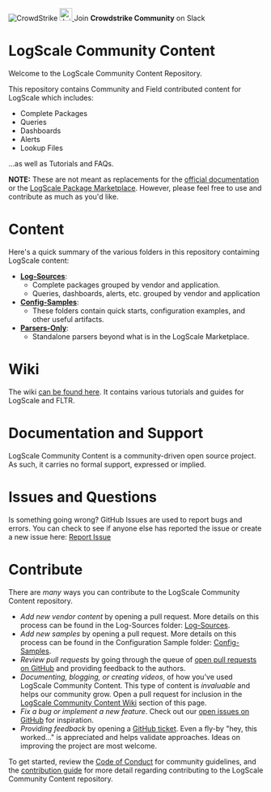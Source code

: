 ![CrowdStrike](https://www.crowdstrike.com/wp-content/uploads/2022/09/CS_Logo_2022_In-Line_All-Red_RGB.png)
<a href="https://community.humio.com/">
   <img src="https://community.humio.com/assets/slack.svg" alt="Join Crowdstrike Community on Slack" width="25"/>
</a> Join **Crowdstrike Community** on Slack<br/>

# LogScale Community Content

Welcome to the LogScale Community Content Repository. 

This repository contains Community and Field contributed content for LogScale which includes:
 - Complete Packages
 - Queries
 - Dashboards
 - Alerts
 - Lookup Files
 
 ...as well as Tutorials and FAQs.
 
**NOTE:** These are not meant as replacements for the [official documentation](https://library.humio.com) or the [LogScale Package Marketplace](https://library.humio.com/humio-server/packages-marketplace.html). However, please feel free to use and contribute as much as you'd like.

# Content

Here's a quick summary of the various folders in this repository contaiming LogScale content:

- **[Log-Sources](Log-Sources)**: 
  - Complete packages grouped by vendor and application.
  - Queries, dashboards, alerts, etc. grouped by vendor and application
- **[Config-Samples](Config-Samples)**: 
  - These folders contain quick starts, configuration examples, and other useful artifacts.
- **[Parsers-Only](Parsers-Only)**:
  - Standalone parsers beyond what is in the LogScale Marketplace. 

# Wiki

The wiki [can be found here](https://github.com/CrowdStrike/logscale-community-content/wiki). It contains various tutorials and guides for LogScale and FLTR.

# Documentation and Support
LogScale Community Content is a community-driven open source project. As such, it carries no formal support, expressed or implied.

# Issues and Questions

Is something going wrong? GitHub Issues are used to report bugs and errors. You can check to see if anyone else has reported the issue or create a new issue here: [Report Issue](https://github.com/CrowdStrike/logscale-community-content/issues/)

# Contribute

There are *many* ways you can contribute to the LogScale Community Content repository.

- _Add new vendor content_ by opening a pull request. More details on this process can be found in the Log-Sources folder: [Log-Sources](Log-Sources).
- _Add new samples_ by opening a pull request. More details on this process can be found in the Configuration Sample folder: [Config-Samples](Config-Samples).
- _Review pull requests_ by going through the queue of [open pull requests on GitHub](https://github.com/CrowdStrike/logscale-community-content/pulls) and providing feedback to the authors.
- _Documenting, blogging, or creating videos_, of how you've used LogScale Community Content. This type of content is *invaluable* and helps our community grow. Open a pull request for inclusion in the [LogScale Community Content Wiki](https://github.com/CrowdStrike/logscale-community-content/wiki) section of this page.
- _Fix a bug or implement a new feature_. Check out our [open issues on GitHub](https://github.com/CrowdStrike/logscale-community-content/issues) for inspiration.
- _Providing feedback_ by opening a [GitHub ticket](https://github.com/CrowdStrike/logscale-community-content/issues). Even a fly-by "hey, this worked..." is appreciated and helps validate approaches. Ideas on improving the project are most welcome.

To get started, review the [Code of Conduct](https://github.com/CrowdStrike/logscale-community-content/blob/main/CODE_OF_CONDUCT.md) for community guidelines, and the [contribution guide](https://github.com/CrowdStrike/logscale-community-content/blob/main/CONTRIBUTING.md) for more detail regarding contributing to the LogScale Community Content repository.
